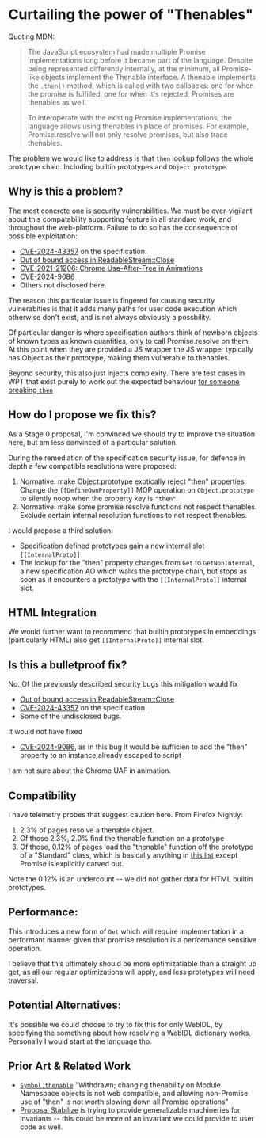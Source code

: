 # Curtailing the power of "Thenables"

Quoting MDN:

> The JavaScript ecosystem had made multiple Promise implementations long before it
> became part of the language. Despite being represented differently internally, at
> the minimum, all Promise-like objects implement the Thenable interface. A thenable
> implements the `.then()` method, which is called with two callbacks: one for when the
> promise is fulfilled, one for when it's rejected. Promises are thenables as well.
>
> To interoperate with the existing Promise implementations, the language allows using
> thenables in place of promises. For example, Promise.resolve will not only resolve
> promises, but also trace thenables.

The problem we would like to address is that `then` lookup follows the whole
prototype chain. Including builtin prototypes and `Object.prototype`.

## Why is this a problem?

The most concrete one is security vulnerabilities. We must be ever-vigilant about
this compatability supporting feature in all standard work, and throughout
the web-platform. Failure to do so has the consequence of possible exploitation:

- [CVE-2024-43357](https://github.com/tc39/ecma262/security/advisories/GHSA-g38c-wh3c-5h9r) on the specification.
- [Out of bound access in ReadableStream::Close](https://issues.chromium.org/issues/40051366)
- [CVE-2021-21206: Chrome Use-After-Free in Animations](https://googleprojectzero.github.io/0days-in-the-wild//0day-RCAs/2021/CVE-2021-21206.html)
- [CVE-2024-9086](https://www.welivesecurity.com/en/eset-research/romcom-exploits-firefox-and-windows-zero-days-in-the-wild/)
- Others not disclosed here. 

The reason this particular issue is fingered for causing security vulnerabities is
that it adds many paths for user code execution which otherwise don't exist, and
is not always obviously a possbility.

Of particular danger is where specification authors think of newborn objects of known
types as known quantities, only to call Promise.resolve on them. At this point 
when they are provided a JS wrapper the JS wrapper typically has Object as their 
prototype, making them vulnerable to thenables. 

Beyond security, this also just injects complexity. There are test cases in WPT that
exist purely to work out the expected behaviour [for someone breaking `then`](https://searchfox.org/mozilla-central/source/testing/web-platform/tests/fetch/api/response/response-stream-with-broken-then.any.js#4-24)

## How do I propose we fix this?

As a Stage 0 proposal, I'm convinced we should try to improve the situation here,
but am less convinced of a particular solution.

During the remediation of the specification security issue, for defence in depth a
few compatible resolutions were proposed:

1. Normative: make Object.prototype exotically reject "then" properties. Change the
   `[[DefineOwnProperty]]` MOP operation on `Object.prototype` to silently noop when
   the property key is `"then"`.
2. Normative: make some promise resolve functions not respect thenables. Exclude
   certain internal resolution functions to not respect thenables.

I would propose a third solution:

- Specification defined prototypes gain a new internal slot `[[InternalProto]]`
- The lookup for the "then" property changes from `Get` to `GetNonInternal`, a new
  specification AO which walks the prototype chain, but stops as soon as it
  encounters a prototype with the `[[InternalProto]]` internal slot.

## HTML Integration

We would further want to recommend that builtin prototypes in embeddings (particularly HTML) 
also get `[[InternalProto]]` internal slot. 

## Is this a bulletproof fix? 

No. Of the previously described security bugs this mitigation would fix 

- [Out of bound access in ReadableStream::Close](https://issues.chromium.org/issues/40051366)
- [CVE-2024-43357](https://github.com/tc39/ecma262/security/advisories/GHSA-g38c-wh3c-5h9r) on the specification.
- Some of the undisclosed bugs. 

It would not have fixed 

- [CVE-2024-9086](https://www.welivesecurity.com/en/eset-research/romcom-exploits-firefox-and-windows-zero-days-in-the-wild/), as in this bug it would be sufficien to add the "then" property to an instance already escaped to script

I am not sure about the Chrome UAF in animation.

## Compatibility

I have telemetry probes that suggest caution here. From Firefox Nightly: 

1. 2.3% of pages resolve a thenable object.
2. Of those 2.3%, 2.0% find the thenable function on a prototype
3. Of those, 0.12% of pages load the "thenable" function off the prototype of a "Standard" class,
   which is basically anything in [this list](https://searchfox.org/mozilla-central/source/js/public/ProtoKey.h#68-169)
   except Promise is explicitly carved out.

Note the 0.12% is an undercount -- we did not gather data for HTML builtin prototypes. 

## Performance:

This introduces a new form of `Get` which will require implementation in a
performant manner given that promise resolution is a performance sensitive
operation.

I believe that this ultimately should be more optimizatiable than a straight up get,
as all our regular optimizations will apply, and less prototypes will need traversal.

## Potential Alternatives:

It's possible we could choose to try to fix this for only WebIDL, by specifying the something about how
resolving a WebIDL dictionary works. Personally I would start at the language tho.

## Prior Art & Related Work

- [`Symbol.thenable`](https://github.com/tc39/proposal-symbol-thenable) "Withdrawn;
  changing thenability on Module Namespace objects is not web compatible, and
  allowing non-Promise use of "then" is not worth slowing down all Promise
  operations"
- [Proposal Stabilize](https://github.com/Agoric/proposal-stabilize/) is trying to
  provide generalizable machineries for invariants -- this could be more of
  an invariant we could provide to user code as well. 
